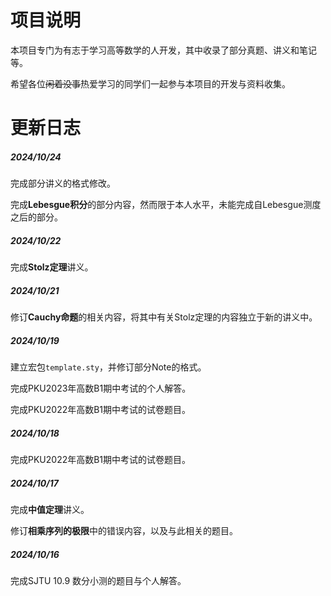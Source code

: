 # 项目说明

本项目专门为有志于学习高等数学的人开发，其中收录了部分真题、讲义和笔记等。

希望各位~~闲着没事~~热爱学习的同学们一起参与本项目的开发与资料收集。

# 更新日志

##### 2024/10/24

完成部分讲义的格式修改。

完成**Lebesgue积分**的部分内容，然而限于本人水平，未能完成自Lebesgue测度之后的部分。

##### 2024/10/22

完成**Stolz定理**讲义。

##### 2024/10/21

修订**Cauchy命题**的相关内容，将其中有关Stolz定理的内容独立于新的讲义中。

##### 2024/10/19

建立宏包`template.sty`，并修订部分Note的格式。

完成PKU2023年高数B1期中考试的个人解答。

完成PKU2022年高数B1期中考试的试卷题目。

##### 2024/10/18

完成PKU2022年高数B1期中考试的试卷题目。

##### 2024/10/17

完成**中值定理**讲义。

修订**相乘序列的极限**中的错误内容，以及与此相关的题目。

##### 2024/10/16

完成SJTU 10.9 数分小测的题目与个人解答。
